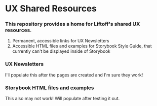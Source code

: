# UX Shared Resources

### **This repository provides a home for Liftoff's shared UX resources.**

1. Permanent, accessible links for UX Newsletters
2. Accessible HTML files and examples for Storybook Style Guide, that currently can't be displayed inside of Storybook

### **UX Newsletters**

I'll populate this after the pages are created and I'm sure they work!

### **Storybook HTML files and examples**

This also may not work! Will populate after testing it out.
